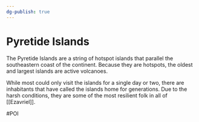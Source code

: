 ```yaml
---
dg-publish: true
---
```


# Pyretide Islands
The Pyretide Islands are a string of hotspot islands that parallel the southeastern coast of the continent. Because they are hotspots, the oldest and largest islands are active volcanoes. 

While most could only visit the islands for a single day or two, there are inhabitants that have called the islands home for generations. Due to the harsh conditions, they are some of the most resilient folk in all of [[Ezavriel]]. 

#POI